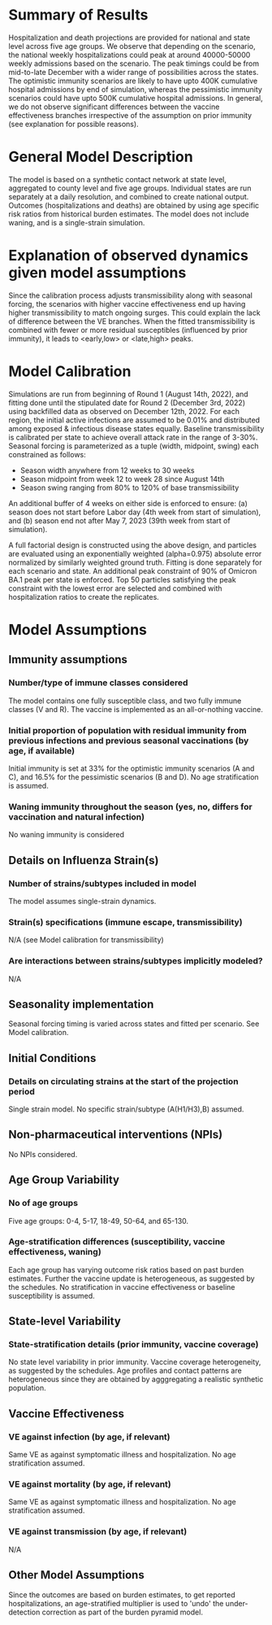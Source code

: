 # Summary of Results
Hospitalization and death projections are provided for national and state level across five age groups. We observe that depending on the scenario, the national weekly hospitalizations could peak at around 40000-50000 weekly admissions based on the scenario. The peak timings could be from mid-to-late December with a wider range of possibilities across the states. The optimistic immunity scenarios are likely to have upto 400K cumulative hospital admissions by end of simulation, whereas the pessimistic immunity scenarios could have upto 500K cumulative hospital admissions. In general, we do not observe significant differences between the vaccine effectiveness branches irrespective of the assumption on prior immunity (see explanation for possible reasons).

# General Model Description
The model is based on a synthetic contact network at state level, aggregated to county level and five age groups. Individual states are run separately at a daily resolution, and combined to create national output. Outcomes (hospitalizations and deaths) are obtained by using age specific risk ratios from historical burden estimates. The model does not include waning, and is a single-strain simulation.

# Explanation of observed dynamics given model assumptions
Since the calibration process adjusts transmissibility along with seasonal forcing, the scenarios with higher vaccine effectiveness end up having higher transmissibility to match ongoing surges. This could explain the lack of difference between the VE branches. When the fitted transmissibility is combined with fewer or more residual susceptibles (influenced by prior immunity), it leads to <early,low> or <late,high> peaks.

# Model Calibration
Simulations are run from beginning of Round 1 (August 14th, 2022), and fitting done until the stipulated date for Round 2 (December 3rd, 2022) using backfilled data as observed on December 12th, 2022. For each region, the initial active infections are assumed to be 0.01% and distributed among exposed & infectious disease states equally. Baseline transmissibility is calibrated per state to achieve overall attack rate in the range of 3-30%. Seasonal forcing is parameterized as a tuple (width, midpoint, swing) each constrained as follows:

* Season width anywhere from 12 weeks to 30 weeks
* Season midpoint from week 12 to week 28 since August 14th
* Season swing ranging from 80% to 120% of base transmissibility

An additional buffer of 4 weeks on either side is enforced to ensure: (a) season does not start before Labor day (4th week from start of simulation), and (b) season end not after May 7, 2023 (39th week from start of simulation).

A full factorial design is constructed using the above design, and particles are evaluated using an exponentially weighted (alpha=0.975) absolute error normalized by similarly weighted ground truth. Fitting is done separately for each scenario and state. An additional peak constraint of 90% of Omicron BA.1 peak per state is enforced. Top 50 particles satisfying the peak constraint with the lowest error are selected and combined with hospitalization ratios to create the replicates.

# Model Assumptions
## Immunity assumptions
### Number/type of immune classes considered
The model contains one fully susceptible class, and two fully immune classes (V and R). The vaccine is implemented as an all-or-nothing vaccine.

### Initial proportion of population with residual immunity from previous infections and previous seasonal vaccinations (by age, if available)
Initial immunity is set at 33% for the optimistic immunity scenarios (A and C), and 16.5% for the pessimistic scenarios (B and D). No age stratification is assumed.

### Waning immunity throughout the season (yes, no, differs for vaccination and natural infection)
No waning immunity is considered

## Details on Influenza Strain(s)
### Number of strains/subtypes included in model
The model assumes single-strain dynamics.

### Strain(s) specifications (immune escape, transmissibility)
N/A (see Model calibration for transmissibility)

### Are interactions between strains/subtypes implicitly modeled?
N/A

## Seasonality implementation
Seasonal forcing timing is varied across states and fitted per scenario. See Model calibration.

## Initial Conditions
### Details on circulating strains at the start of the projection period
Single strain model. No specific strain/subtype (A(H1/H3),B) assumed.

## Non-pharmaceutical interventions (NPIs)
No NPIs considered.

## Age Group Variability
### No of age groups
Five age groups: 0-4, 5-17, 18-49, 50-64, and 65-130.

### Age-stratification differences (susceptibility, vaccine effectiveness, waning)
Each age group has varying outcome risk ratios based on past burden estimates. Further the vaccine update is heterogeneous, as suggested by the schedules. No stratification in vaccine effectiveness or baseline susceptibility is assumed.

## State-level Variability
### State-stratification details (prior immunity, vaccine coverage)
No state level variability in prior immunity. Vaccine coverage heterogeneity, as suggested by the schedules. Age profiles and contact patterns are heterogeneous since they are obtained by agggregating a realistic synthetic population.

## Vaccine Effectiveness
### VE against infection (by age, if relevant)
Same VE as against symptomatic illness and hospitalization. No age stratification assumed.

### VE against mortality (by age, if relevant)
Same VE as against symptomatic illness and hospitalization. No age stratification assumed.

### VE against transmission (by age, if relevant)
N/A

## Other Model Assumptions
Since the outcomes are based on burden estimates, to get reported hospitalizations, an age-stratified multiplier is used to 'undo' the under-detection correction as part of the burden pyramid model.

